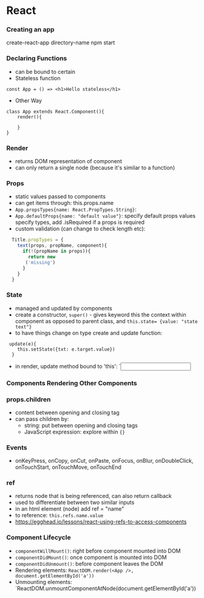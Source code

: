 # React

### Creating an app
create-react-app directory-name
npm start

### Declaring Functions
* can be bound to certain 
* Stateless function 
```
const App = () => <h1>Hello stateless</h1>
```
* Other Way 
```
class App extends React.Component(){
	render(){

	}
}
```

### Render 
* returns DOM representation of component
* can only return a single node (because it's similar to a function)

### Props
* static values passed to components
* can get items through: this.props.name
* `App.propsTypes{name: React.PropTypes.String}`: 
* `App.defaultProps{name: "default value"}`: specify default props values specify types, add .isRequired if a props is required 
* custom validation (can change to check length etc): 
```javascript
  Title.propTypes = {
    text(props, propName, component){
      if(!(propName in props)){
        return new 
       ('missing')
      }
    }
  }
```

### State 
* managed and updated by components
* create a constructor, `super()` - gives keyword this the context within component as opposed to parent class, and `this.state= {value: "state text"}`
* to have things change on type create and update function: 
```
 update(e){
    this.setState({txt: e.target.value})
  }
```
* in render, update method bound to 'this': `<input type="text" onChange={this.update.bind(this)}/> 

### Components Rendering Other Components

### props.children
* content between opening and closing tag
* can pass children by: 
	* string: put between opening and closing tags 
	* JavaScript expression: explore within `{}`

### Events
* onKeyPress, onCopy, onCut, onPaste, onFocus, onBlur, onDoubleClick, onTouchStart, onTouchMove, onTouchEnd

### ref
* returns node that is being referenced, can also return callback
* used to differentiate between two similar inputs 
* in an html element (node) add ref = "name"
* to reference: `this.refs.name.value`
* https://egghead.io/lessons/react-using-refs-to-access-components

### Component Lifecycle 
* `componentWillMount()`: right before component mounted into DOM
* `componentDidMount()`: once component is mounted into DOM
* `componentDidUnmount()`: before component leaves the DOM
* Rendering elements: `ReactDOM.render(<App />, document.getElementById('a'))`
* Unmounting elements: `ReactDOM.unmountComponentAtNode(document.getElementById('a'))